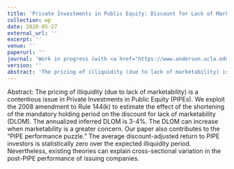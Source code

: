 ```yaml
---
title: 'Private Investments in Public Equity: Discount for Lack of Marketability and Fair-Value Hypothesis'
collection: wp
date: 2020-05-27
external_url: ''
excerpt: ''
venue: ''
paperurl: ''
journal: 'Work in progress (with <a href="https://www.anderson.ucla.edu/faculty-and-research/finance/faculty/bernardo">Tony Bernardo</a> and <a href="https://www.anderson.ucla.edu/faculty-and-research/global-economics-and-management/faculty/welch">Ivo Welch</a>)'
version: ''
abstract: 'The pricing of illiquidity (due to lack of marketability) is a contentious issue in Private Investments in Public Equity (PIPEs). We exploit the 2008 amendment to Rule 144(k) to estimate the effect of the shortening of the mandatory holding period on the discount for lack of marketability (DLOM). The annualized inferred DLOM is 3-4%. The DLOM can increase when marketability is a greater concern. Our paper also contributes to the “PIPE performance puzzle.” The average discount-adjusted return to PIPE investors is statistically zero over the expected illiquidity period. Nevertheless, existing theories can explain cross-sectional variation in the post-PIPE performance of issuing companies.'
---
```


Abstract: The pricing of illiquidity (due to lack of marketability) is a contentious issue in Private Investments in Public Equity (PIPEs). We exploit the 2008 amendment to Rule 144(k) to estimate the effect of the shortening of the mandatory holding period on the discount for lack of marketability (DLOM). The annualized inferred DLOM is 3-4%. The DLOM can increase when marketability is a greater concern. Our paper also contributes to the “PIPE performance puzzle.” The average discount-adjusted return to PIPE investors is statistically zero over the expected illiquidity period. Nevertheless, existing theories can explain cross-sectional variation in the post-PIPE performance of issuing companies.
